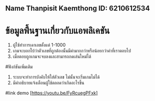 ## Name Thanpisit Kaemthong ID: 6210612534

# ข้อมูลพื้นฐานเกี่ยวกับแอพลิเคชัน
1. ผู้ใช้ทำการเดาเลขตั้งแต่ 1-1000
2. เกมจะบอกใบ้ว่าตัวเลขที่ถูกต้องนั้นมีค่ามากกว่าหรือน้อยกว่าค่าที่เราตอบไป
3. เมื่อตอบถูกเกมจะจบลงและสามารถกดเล่นใหม่ได้

#ฟังก์ชันเพิ่มเติม
1. ระบบจะทำการบังคับให้ใส่ตัวเลข ไม่นั้นจะเริ่มเกมไม่ได้
2. มีคำอธิบายแจ้งเตือนผู้ใช้ตลอดว่าเกิดอะไรขึ้น

#link demo
[https://youtu.be/FyRcuegPFxk]
